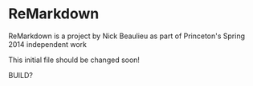 # ReMarkdown

ReMarkdown is a project by Nick Beaulieu as part of Princeton's Spring 2014 independent work

This initial file should be changed soon!

BUILD?


